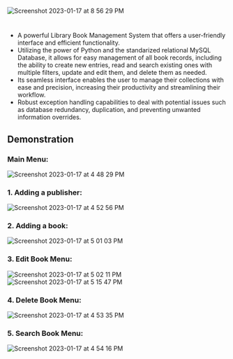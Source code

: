 ![Screenshot 2023-01-17 at 8 56 29 PM](https://user-images.githubusercontent.com/85970478/213071345-68220cd6-f003-407e-a73f-0cff39b5a100.png)

#
- A powerful Library Book Management System that offers a user-friendly interface and efficient functionality. 
- Utilizing the power of Python and the standarized relational MySQL Database, it allows for easy management of all book records, including the ability to create new entries, read and search existing ones with multiple filters, update and edit them, and delete them as needed. 
- Its seamless interface enables the user to manage their collections with ease and precision, increasing their productivity and streamlining their workflow.
- Robust exception handling capabilities to deal with potential issues such as database redundancy, duplication, and preventing unwanted information overrides.

### 

## Demonstration

### Main Menu:
![Screenshot 2023-01-17 at 4 48 29 PM](https://user-images.githubusercontent.com/85970478/213029134-626b1881-e15f-4daf-95db-8c9f227ab40a.png)

### 1. Adding a publisher:
![Screenshot 2023-01-17 at 4 52 56 PM](https://user-images.githubusercontent.com/85970478/213029777-8bffbe6e-bca1-4f35-9a13-83dd07338d40.png)

### 2. Adding a book:
![Screenshot 2023-01-17 at 5 01 03 PM](https://user-images.githubusercontent.com/85970478/213031027-1903a893-8e8d-4cc3-8bfe-35d351c955da.png)

### 3. Edit Book Menu:
![Screenshot 2023-01-17 at 5 02 11 PM](https://user-images.githubusercontent.com/85970478/213031192-8a75f10d-5d4c-4514-acd3-3eb776f46434.png)
![Screenshot 2023-01-17 at 5 15 47 PM](https://user-images.githubusercontent.com/85970478/213033120-1f48e193-7362-48d1-9b55-b2ccd72a8adc.png)

### 4. Delete Book Menu:
![Screenshot 2023-01-17 at 4 53 35 PM](https://user-images.githubusercontent.com/85970478/213029861-d66a67d7-8859-4cad-80e3-2fd797da632b.png)

### 5. Search Book Menu:
![Screenshot 2023-01-17 at 4 54 16 PM](https://user-images.githubusercontent.com/85970478/213029943-021f8170-94ce-44ef-a560-365508a9a877.png)

